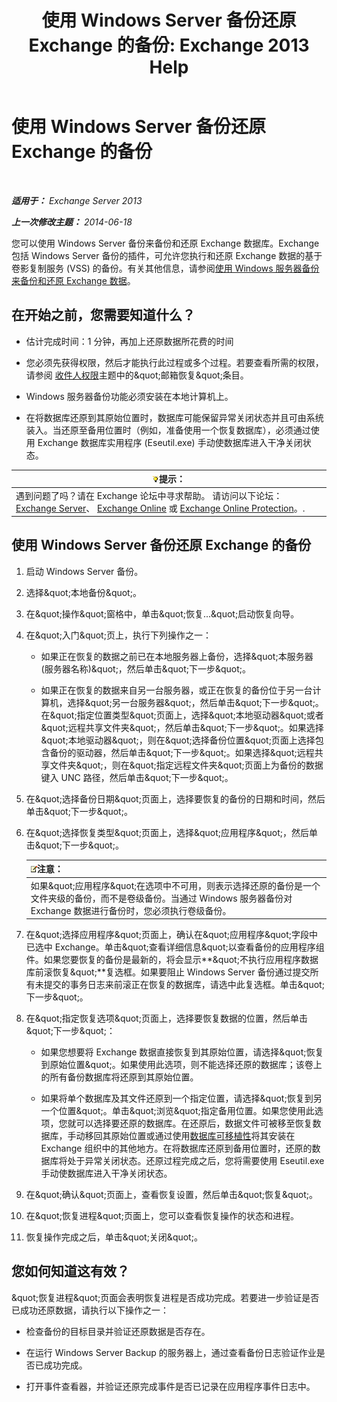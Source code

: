 ﻿---
title: '使用 Windows Server 备份还原 Exchange 的备份: Exchange 2013 Help'
TOCTitle: 使用 Windows Server 备份还原 Exchange 的备份
ms:assetid: 2d0f31dc-eb32-451a-8852-591269026506
ms:mtpsurl: https://technet.microsoft.com/zh-cn/library/Dd876864(v=EXCHG.150)
ms:contentKeyID: 50490129
ms.date: 05/21/2018
mtps_version: v=EXCHG.150
ms.translationtype: MT
---

# 使用 Windows Server 备份还原 Exchange 的备份

 

_**适用于：** Exchange Server 2013_

_**上一次修改主题：** 2014-06-18_

您可以使用 Windows Server 备份来备份和还原 Exchange 数据库。Exchange 包括 Windows Server 备份的插件，可允许您执行和还原 Exchange 数据的基于卷影复制服务 (VSS) 的备份。有关其他信息，请参阅[使用 Windows 服务器备份来备份和还原 Exchange 数据](using-windows-server-backup-to-back-up-and-restore-exchange-data-exchange-2013-help.md)。

## 在开始之前，您需要知道什么？

  - 估计完成时间：1 分钟，再加上还原数据所花费的时间

  - 您必须先获得权限，然后才能执行此过程或多个过程。若要查看所需的权限，请参阅 [收件人权限](recipients-permissions-exchange-2013-help.md)主题中的\&quot;邮箱恢复\&quot;条目。

  - Windows 服务器备份功能必须安装在本地计算机上。

  - 在将数据库还原到其原始位置时，数据库可能保留异常关闭状态并且可由系统装入。当还原至备用位置时（例如，准备使用一个恢复数据库），必须通过使用 Exchange 数据库实用程序 (Eseutil.exe) 手动使数据库进入干净关闭状态。

<table>
<thead>
<tr class="header">
<th><img src="images/Bb124558.tip(EXCHG.150).gif" title="提示" alt="提示" />提示：</th>
</tr>
</thead>
<tbody>
<tr class="odd">
<td>遇到问题了吗？请在 Exchange 论坛中寻求帮助。 请访问以下论坛：<a href="https://go.microsoft.com/fwlink/p/?linkid=60612">Exchange Server</a>、 <a href="https://go.microsoft.com/fwlink/p/?linkid=267542">Exchange Online</a> 或 <a href="https://go.microsoft.com/fwlink/p/?linkid=285351">Exchange Online Protection</a>。.</td>
</tr>
</tbody>
</table>


## 使用 Windows Server 备份还原 Exchange 的备份

1.  启动 Windows Server 备份。

2.  选择\&quot;本地备份\&quot;。

3.  在\&quot;操作\&quot;窗格中，单击\&quot;恢复...\&quot;启动恢复向导。

4.  在\&quot;入门\&quot;页上，执行下列操作之一：
    
      - 如果正在恢复的数据之前已在本地服务器上备份，选择\&quot;本服务器 (服务器名称)\&quot;，然后单击\&quot;下一步\&quot;。
    
      - 如果正在恢复的数据来自另一台服务器，或正在恢复的备份位于另一台计算机，选择\&quot;另一台服务器\&quot;，然后单击\&quot;下一步\&quot;。在\&quot;指定位置类型\&quot;页面上，选择\&quot;本地驱动器\&quot;或者\&quot;远程共享文件夹\&quot;，然后单击\&quot;下一步\&quot;。如果选择\&quot;本地驱动器\&quot;，则在\&quot;选择备份位置\&quot;页面上选择包含备份的驱动器，然后单击\&quot;下一步\&quot;。如果选择\&quot;远程共享文件夹\&quot;，则在\&quot;指定远程文件夹\&quot;页面上为备份的数据键入 UNC 路径，然后单击\&quot;下一步\&quot;。

5.  在\&quot;选择备份日期\&quot;页面上，选择要恢复的备份的日期和时间，然后单击\&quot;下一步\&quot;。

6.  在\&quot;选择恢复类型\&quot;页面上，选择\&quot;应用程序\&quot;，然后单击\&quot;下一步\&quot;。
    
    <table>
    <thead>
    <tr class="header">
    <th><img src="images/Bb124558.note(EXCHG.150).gif" title="注意" alt="注意" />注意：</th>
    </tr>
    </thead>
    <tbody>
    <tr class="odd">
    <td>如果&amp;quot;应用程序&amp;quot;在选项中不可用，则表示选择还原的备份是一个文件夹级的备份，而不是卷级备份。当通过 Windows 服务器备份对 Exchange 数据进行备份时，您必须执行卷级备份。</td>
    </tr>
    </tbody>
    </table>


7.  在\&quot;选择应用程序\&quot;页面上，确认在\&quot;应用程序\&quot;字段中已选中 Exchange。单击\&quot;查看详细信息\&quot;以查看备份的应用程序组件。如果您要恢复的备份是最新的，将会显示**\&quot;不执行应用程序数据库前滚恢复\&quot;**复选框。如果要阻止 Windows Server 备份通过提交所有未提交的事务日志来前滚正在恢复的数据库，请选中此复选框。单击\&quot;下一步\&quot;。

8.  在\&quot;指定恢复选项\&quot;页面上，选择要恢复数据的位置，然后单击\&quot;下一步\&quot;：
    
      - 如果您想要将 Exchange 数据直接恢复到其原始位置，请选择\&quot;恢复到原始位置\&quot;。如果使用此选项，则不能选择还原的数据库；该卷上的所有备份数据库将还原到其原始位置。
    
      - 如果将单个数据库及其文件还原到一个指定位置，请选择\&quot;恢复到另一个位置\&quot;。单击\&quot;浏览\&quot;指定备用位置。如果您使用此选项，您就可以选择要还原的数据库。在还原后，数据文件可被移至恢复数据库，手动移回其原始位置或通过使用[数据库可移植性](database-portability-exchange-2013-help.md)将其安装在 Exchange 组织中的其他地方。在将数据库还原到备用位置时，还原的数据库将处于异常关闭状态。还原过程完成之后，您将需要使用 Eseutil.exe 手动使数据库进入干净关闭状态。

9.  在\&quot;确认\&quot;页面上，查看恢复设置，然后单击\&quot;恢复\&quot;。

10. 在\&quot;恢复进程\&quot;页面上，您可以查看恢复操作的状态和进程。

11. 恢复操作完成之后，单击\&quot;关闭\&quot;。

## 您如何知道这有效？

\&quot;恢复进程\&quot;页面会表明恢复进程是否成功完成。若要进一步验证是否已成功还原数据，请执行以下操作之一：

  - 检查备份的目标目录并验证还原数据是否存在。

  - 在运行 Windows Server Backup 的服务器上，通过查看备份日志验证作业是否已成功完成。

  - 打开事件查看器，并验证还原完成事件是否已记录在应用程序事件日志中。


